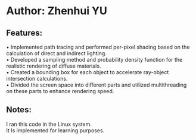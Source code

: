 # Author: Zhenhui YU

## Features:
•	Implemented path tracing and performed per-pixel shading based on the calculation of direct and indirect lighting.  
•	Developed a sampling method and probability density function for the realistic rendering of diffuse materials.  
•	Created a bounding box for each object to accelerate ray-object intersection calculations.  
•	Divided the screen space into different parts and utilized multithreading on these parts to enhance rendering speed.  

## Notes:
I ran this code in the Linux system.  
It Is implemented for learning purposes.  


